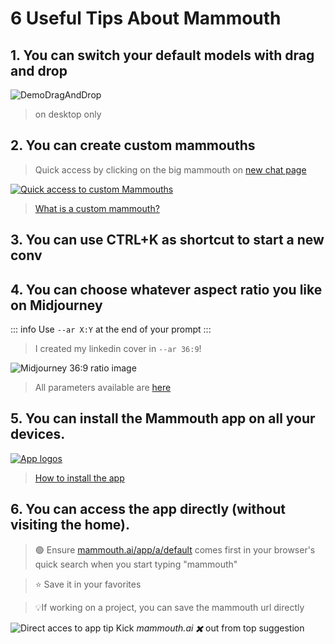 # 6 Useful Tips About Mammouth

## 1. You can switch your default models with drag and drop

![DemoDragAndDrop](/docs/six-useful-tips-about-mammouth/demodraganddrop.gif)

> on desktop only

## 2. You can create custom mammouths
> Quick access by clicking on the big mammouth on [new chat page](https://chat.mammouth.ai)

[![Quick access to custom Mammouths](logo_to_assistants.png)](https://chat.mammouth.ai)

> [What is a custom mammouth?](../mammouth-assistant-tutorial/)

## 3. You can use CTRL+K as shortcut to start a new conv

## 4. You can choose whatever aspect ratio you like on Midjourney

::: info Use `--ar X:Y` at the end of your prompt
:::

> I created my linkedin cover in `--ar 36:9`!

![Midjourney 36:9 ratio image](mj_ratio_36_9.png)

> All parameters available are [here](../aspect-ratio-and-midjourney-parameters/index.md)

## 5. You can install the Mammouth app on all your devices.

[![App logos](mobile_and_desktop_app_borderless.png)](../how-to-download-the-mammouth-app/)

> [How to install the app](../how-to-download-the-mammouth-app/)

## 6. You can access the app directly (without visiting the home).

> 🟢 Ensure [mammouth.ai/app/a/default](https://mammouth.ai/app/a/default) comes first in your browser's quick search when you start typing "mammouth"

> ⭐ Save it in your favorites

> 💡If working on a project, you can save the mammouth url directly

![Direct acces to app tip](direct_access_to_app.png)
 Kick *mammouth.ai ✖️* out from top suggestion

